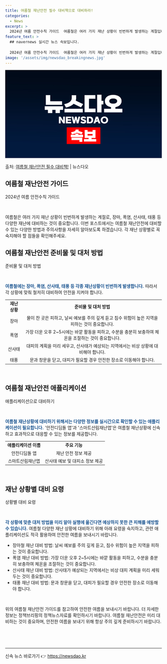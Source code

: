 ```yaml
---
title: 여름철 재난안전 필수 대비책으로 대비하라!
categories:
  - News
excerpt: >
  2024년 여름 안전수칙 가이드  여름철은 여러 가지 재난 상황이 빈번하게 발생하는 계절입니다. 이번 블로그…
feature_text: >
  ## navernews 실시간 뉴스 속보입니다.

  2024년 여름 안전수칙 가이드  여름철은 여러 가지 재난 상황이 빈번하게 발생하는 계절입니다. 이번 블로그…
image: '/assets/img/newsdao_breakingnews.jpg'
---
```


![뉴스다오 속보](/assets/img/newsdao_breakingnews.jpg)

<p>출처: <a href="https://newsdao.kr/4442" rel="dofollow">여름철 재난안전 필수 대비책!</a> | 뉴스다오</p>

<h2 data-ke-size="size26">여름철 재난안전 가이드</h2>
<p data-ke-size="size16">2024년 여름 안전수칙 가이드</p>
<p data-ke-size="size16">&nbsp;</p>

여름철은 여러 가지 재난 상황이 빈번하게 발생하는 계절로, 장마, 폭염, 산사태, 태풍 등 다양한 재난에 대비하는 것이 중요합니다. 이번 포스트에서는 여름철 재난안전에 대비할 수 있는 다양한 방법과 주의사항을 자세히 알아보도록 하겠습니다. 각 재난 상황별로 꼭 숙지해야 할 점들을 확인해주세요.

<h2 data-ke-size="size24">여름철 재난안전 준비물 및 대처 방법</h2>
<p data-ke-size="size16">준비물 및 대처 방법</p>
<p data-ke-size="size16">&nbsp;</p>

<b><span style="color: #1a5490;">여름철에는 장마, 폭염, 산사태, 태풍 등 각종 재난상황이 빈번하게 발생합니다.</span></b> 따라서 각 상황에 맞춰 철저히 대비하여 안전을 지켜야 합니다.

<table>
  <tr>
    <td style="text-align: center; height: 17px;"><b>재난 상황</b></td>
    <td style="text-align: center; height: 17px;"><b>준비물 및 대처 방법</b></td>
  </tr>
  <tr>
    <td style="text-align: center; height: 17px;">장마</td>
    <td style="text-align: center; height: 17px;">물이 찬 곳은 피하고, 날씨 예보를 주의 깊게 듣고 침수 위험이 높은 지역을 피하는 것이 중요합니다.</td>
  </tr>
  <tr>
    <td style="text-align: center; height: 17px;">폭염</td>
    <td style="text-align: center; height: 17px;">가장 더운 오후 2~5시에는 바깥 활동을 피하고, 수분을 충분히 보충하여 체온을 조절하는 것이 중요합니다.</td>
  </tr>
  <tr>
    <td style="text-align: center; height: 17px;">산사태</td>
    <td style="text-align: center; height: 17px;">대피의 계획을 미리 세우고, 산사태가 예상되는 지역에서는 비상 상황에 대비해야 합니다.</td>
  </tr>
  <tr>
    <td style="text-align: center; height: 17px;">태풍</td>
    <td style="text-align: center; height: 17px;">문과 창문을 닫고, 대피가 필요할 경우 안전한 장소로 이동해야 합니다.</td>
  </tr>
</table>
<p data-ke-size="size16">&nbsp;</p>

<h2 data-ke-size="size24">여름철 재난안전 애플리케이션</h2>
<p data-ke-size="size16">애플리케이션으로 대비하기</p>
<p data-ke-size="size16">&nbsp;</p>

<b><span style="color: #1a5490;">여름철 재난상황에 대비하기 위해서는 다양한 정보를 실시간으로 확인할 수 있는 애플리케이션이 필요합니다.</span></b> '안전디딤돌 앱'과 '스마트산림재난앱'은 여름철 재난상황에 신속하고 효과적으로 대응할 수 있는 정보를 제공합니다.

<table>
  <tr>
    <td style="text-align: center; height: 17px;"><b>애플리케이션 이름</b></td>
    <td style="text-align: center; height: 17px;"><b>주요 기능</b></td>
  </tr>
  <tr>
    <td style="text-align: center; height: 17px;">안전디딤돌 앱</td>
    <td style="text-align: center; height: 17px;">재난 안전 정보 제공</td>
  </tr>
  <tr>
    <td style="text-align: center; height: 17px;">스마트산림재난앱</td>
    <td style="text-align: center; height: 17px;">산사태 예보 및 대피소 정보 제공</td>
  </tr>
</table>
<p data-ke-size="size16">&nbsp;</p>

<h2 data-ke-size="size24">재난 상황별 대비 요령</h2>
<p data-ke-size="size16">상황별 대비 요령</p>
<p data-ke-size="size16">&nbsp;</p>

<b><span style="color: #1a5490;">각 상황에 맞춘 대처 방법을 미리 알아 실행에 옮긴다면 예상하지 못한 큰 피해를 예방할 수 있습니다.</span></b> 여름철 다양한 재난 상황에 대비하기 위해 아래 요령을 숙지하고, 관련 애플리케이션도 적극 활용하여 안전한 여름을 보내시기 바랍니다.

<ul>
  <li>장마철 재난 대비 방법: 날씨 예보를 주의 깊게 듣고, 침수 위험이 높은 지역을 피하는 것이 중요합니다.</li>
  <li>폭염 재난 대비 방법: 가장 더운 오후 2~5시에는 바깥 활동을 피하고, 수분을 충분히 보충하여 체온을 조절하는 것이 중요합니다.</li>
  <li>산사태 재난 대비 방법: 산사태가 예상되는 지역에서는 비상 대피 계획을 미리 세워두는 것이 중요합니다.</li>
  <li>태풍 재난 대비 방법: 문과 창문을 닫고, 대피가 필요할 경우 안전한 장소로 이동해야 합니다.</li>
</ul>
<p data-ke-size="size16">&nbsp;</p>

위의 여름철 재난안전 가이드를 참고하여 안전한 여름을 보내시기 바랍니다. 더 자세한 정보는 정책브리핑의 정책뉴스자료를 확인하시기 바랍니다. 여름철 재난안전은 미리 대비하는 것이 중요하며, 안전한 여름을 보내기 위해 항상 주의 깊게 준비하시기 바랍니다.

<p data-ke-size="size16">&nbsp;</p>
<p data-ke-size="size16">&nbsp;</p>
<hr>

신속 뉴스 바로가기 👉 <a href="https://newsdao.kr" rel="dofollow">https://newsdao.kr</a>


